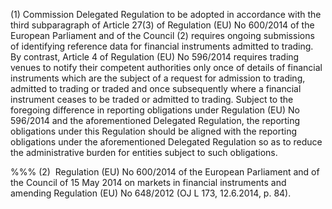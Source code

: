 (1) Commission Delegated Regulation to be adopted in accordance with the third subparagraph of Article 27(3) of Regulation (EU) No 600/2014 of the European Parliament and of the Council (2) requires ongoing submissions of identifying reference data for financial instruments admitted to trading. By contrast, Article 4 of Regulation (EU) No 596/2014 requires trading venues to notify their competent authorities only once of details of financial instruments which are the subject of a request for admission to trading, admitted to trading or traded and once subsequently where a financial instrument ceases to be traded or admitted to trading. Subject to the foregoing difference in reporting obligations under Regulation (EU) No 596/2014 and the aforementioned Delegated Regulation, the reporting obligations under this Regulation should be aligned with the reporting obligations under the aforementioned Delegated Regulation so as to reduce the administrative burden for entities subject to such obligations.

%%% (2)  Regulation (EU) No 600/2014 of the European Parliament and of the Council of 15 May 2014 on markets in financial instruments and amending Regulation (EU) No 648/2012 (OJ L 173, 12.6.2014, p. 84).
